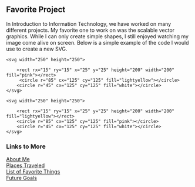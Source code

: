 ## Favorite Project
 
 In Introduction to Information Technology, we have worked on many different projects. My favorite one to work on was the scalable vector graphics. While I can only create simple shapes, I still enjoyed watching my image come alive on screen. Below is a simple example of the code I would use to create a new SVG.
 
 <!DOCTYPE html>
<html>
<head>
<title>Scalable Vector Graphics</title>    
</head>
<body>

    <svg width="250" height="250">
        
        <rect rx="15" ry="15" x="25" y="25" height="200" width="200" fill="pink"></rect>
         <circle r="85" cx="125" cy="125" fill="lightyellow"></circle>
        <circle r="45" cx="125" cy="125" fill="white"></circle>
    </svg>
      
    <svg width="250" height="250">
        
        <rect rx="15" ry="15" x="25" y="25" height="200" width="200" fill="lightyellow"></rect>
        <circle r="85" cx="125" cy="125" fill="pink"></circle>
        <circle r="45" cx="125" cy="125" fill="white"></circle>
    </svg>
</body>

### Links to More
[About Me](README.md)  
[Places Traveled](TRAVELIST.md)  
[List of Favorite Things](FAVORITES.md)  
[Future Goals](GOALS.md)
